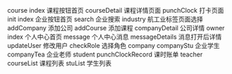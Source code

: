 

course 
  index 课程按钮首页
  courseDetail  课程详情页面
  punchClock  打卡页面
init
  index  企业按钮首页
  search  企业搜索
  industry 航工业标签页面选择
  addCompany 添加公司
  addCourse 添加课程
  companyDetail 公司详情
owner
  index 个人中心首页
  message 个人中心消息
  messageDetails 消息打开后详情
  updateUser 修改用户
  checkRole 选择角色
  company 
    companyStu 企业学生
    companyTea 企业老师
  student
    punchClockRecord 课时账单
  teacher 
    courseList 课程列表
    stuList  学生列表
  